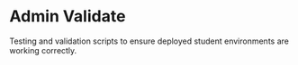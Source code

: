 # Admin Validate

Testing and validation scripts to ensure deployed student environments are working correctly.
